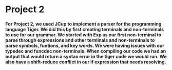 # Project 2

#### For Project 2, we used JCup to implement a parser for the programming language Tiger. We did this by first creating terminals and non-terminals to use for our grammar. We started with Exp as our first non-terminal to parse through expressions and other terminals and non-terminals to parse symbols, funtions, and key words. We were having issues with our typedec and funcdec non-terminals. When compiling our code we had an output that would return a syntax error in the tiger code we would run. We also have a shift-reduce conflict in our if expression that needs resolving.
